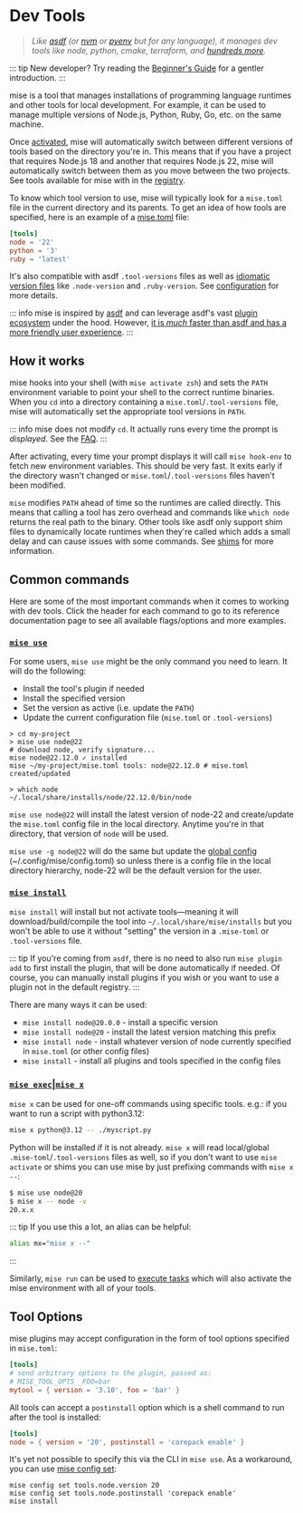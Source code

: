 # Dev Tools

> _Like [asdf](https://asdf-vm.com) (or [nvm](https://github.com/nvm-sh/nvm)
> or [pyenv](https://github.com/pyenv/pyenv) but for any language), it manages dev tools like node,
> python, cmake, terraform, and [hundreds more](/registry.html)._

::: tip
New developer? Try reading the [Beginner's Guide](https://dev.to/jdxcode/beginners-guide-to-rtx-ac4)
for a gentler introduction.
:::

mise is a tool that manages installations of programming language runtimes and other tools for local development. For example, it can be used to manage multiple versions of Node.js, Python, Ruby, Go, etc. on the same machine.

Once [activated](/getting-started.html#_2-activate-mise), mise will automatically switch between different versions of tools based on the directory you're in.
This means that if you have a project that requires Node.js 18 and another that requires Node.js 22, mise will automatically switch between them as you move between the two projects. See tools available for mise with in the [registry](/registry).

To know which tool version to use, mise will typically look for a `mise.toml` file in the current directory and its parents. To get an idea of how tools are specified, here is an example of a [mise.toml](/configuration.html) file:

```toml
[tools]
node = '22'
python = '3'
ruby = 'latest'
```

It's also compatible
with asdf `.tool-versions` files as well as [idiomatic version files](/configuration#idiomatic-version-files) like `.node-version` and
`.ruby-version`. See [configuration](/configuration) for more details.

::: info
mise is inspired by [asdf](https://asdf-vm.com) and can leverage asdf's
vast [plugin ecosystem](https://github.com/mise-plugins/registry)
under the hood. However, [it is _much_ faster than asdf and has a more friendly user experience](./comparison-to-asdf).
:::

## How it works

mise hooks into your shell (with `mise activate zsh`) and sets the `PATH`
environment variable to point your shell to the correct runtime binaries. When you `cd` into a
directory containing a `mise.toml`/`.tool-versions` file, mise will automatically set the
appropriate tool versions in `PATH`.

::: info
mise does not modify `cd`. It actually runs every time the prompt is _displayed_.
See the [FAQ](/faq#what-does-mise-activate-do).
:::

After activating, every time your prompt displays it will call `mise hook-env` to fetch new
environment variables.
This should be very fast. It exits early if the directory wasn't changed or
`mise.toml`/`.tool-versions` files haven't been modified.

`mise` modifies `PATH` ahead of time so the runtimes are called directly. This means that calling a tool has zero overhead and commands like `which node` returns the real path to the binary.
Other tools like asdf only support shim files to dynamically locate runtimes when they're called which adds a small delay and can cause issues with some commands. See [shims](/dev-tools/shims) for more information.

## Common commands

Here are some of the most important commands when it comes to working with dev tools. Click the
header
for each command to go to its reference documentation page to see all available flags/options and
more
examples.

### [`mise use`](/cli/use)

For some users, `mise use` might be the only command you need to learn. It will do the following:

- Install the tool's plugin if needed
- Install the specified version
- Set the version as active (i.e. update the `PATH`)
- Update the current configuration file (`mise.toml` or `.tool-versions`)

```shell
> cd my-project
> mise use node@22
# download node, verify signature...
mise node@22.12.0 ✓ installed
mise ~/my-project/mise.toml tools: node@22.12.0 # mise.toml created/updated

> which node
~/.local/share/installs/node/22.12.0/bin/node
```

`mise use node@22` will install the latest version of node-22 and create/update the
`mise.toml`
config file in the local directory. Anytime you're in that directory, that version of `node` will be
used.

`mise use -g node@22` will do the same but update the [global config](/configuration.html#global-config-config-mise-config-toml) (~/.config/mise/config.toml) so
unless there is a config file in the local directory hierarchy, node-22 will be the default version
for
the user.

### [`mise install`](/cli/install)

`mise install` will install but not activate tools—meaning it will download/build/compile the tool
into `~/.local/share/mise/installs` but you won't be able to use it without "setting" the version
in a `.mise-toml` or `.tool-versions` file.

::: tip
If you're coming from `asdf`, there is no need to also run `mise plugin add` to first install
the plugin, that will be done automatically if needed. Of course, you can manually install plugins
if you wish or you want to use a plugin not in the default registry.
:::

There are many ways it can be used:

- `mise install node@20.0.0` - install a specific version
- `mise install node@20` - install the latest version matching this prefix
- `mise install node` - install whatever version of node currently specified in `mise.toml` (or other
  config files)
- `mise install` - install all plugins and tools specified in the config files

### [`mise exec`|`mise x`](/cli/exec)

`mise x` can be used for one-off commands using specific tools. e.g.: if you want to run a script
with python3.12:

```sh
mise x python@3.12 -- ./myscript.py
```

Python will be installed if it is not already. `mise x` will read local/global
`.mise-toml`/`.tool-versions` files
as well, so if you don't want to use `mise activate` or shims you can use mise by just prefixing
commands with
`mise x --`:

```sh
$ mise use node@20
$ mise x -- node -v
20.x.x
```

::: tip
If you use this a lot, an alias can be helpful:

```sh
alias mx="mise x --"
```

:::

Similarly, `mise run` can be used to [execute tasks](/tasks/) which will also activate the mise
environment with all of your tools.

## Tool Options

mise plugins may accept configuration in the form of tool options specified in `mise.toml`:

```toml
[tools]
# send arbitrary options to the plugin, passed as:
# MISE_TOOL_OPTS__FOO=bar
mytool = { version = '3.10', foo = 'bar' }
```

All tools can accept a `postinstall` option which is a shell command to run after the tool is installed:

```toml
[tools]
node = { version = '20', postinstall = 'corepack enable' }
```

It's yet not possible to specify this via the CLI in `mise use`. As a workaround, you can use [mise config set](/cli/config/set.html):

```shell
mise config set tools.node.version 20
mise config set tools.node.postinstall 'corepack enable'
mise install
```
